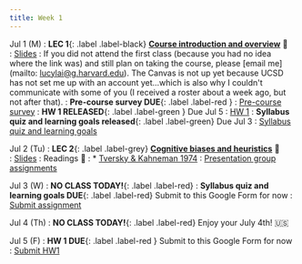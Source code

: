 ```yaml
---
title: Week 1 
---
```


Jul 1 (M)
: **LEC 1**{: .label .label-black} **[Course introduction and overview](https://harvard.zoom.us/rec/share/4Nf-WrT2LBceFhi5KWyQPyjbLuRNRqt_NaYfUuUXKS2dSQs5my3w-kQoxAG9P1Gz.mvNh1VX3AFr2ft5z)** 🎥  
    : [Slides](https://drive.google.com/file/d/1o6YJ3QmdVnQ8MXa0V3S5_0yrAT1s8lUr/view?usp=sharing)
: If you did not attend the first class (because you had no idea where the link was) and still plan on taking the course, please [email me](mailto: lucylai@g.harvard.edu). The Canvas is not up yet because UCSD has not set me up with an account yet...which is also why I couldn't communicate with some of you (I received a roster about a week ago, but not after that).
:  **Pre-course survey DUE**{: .label .label-red } 
    : [Pre-course survey](https://forms.gle/zCcZeH4jAdXhBWb38)
:  **HW 1 RELEASED**{: .label .label-green } Due Jul 5
    : [HW 1](https://docs.google.com/document/d/14Zphs5nMfnk0j_n5lOw6T_NuQjQyB0e-6yGrA9dmwyc/edit?usp=sharing)
:  **Syllabus quiz and learning goals released**{: .label .label-green} Due Jul 3
    : [Syllabus quiz and learning goals](https://docs.google.com/document/d/15WEM-eTtZ5dsCqkJRhrh2NorHSKVZ_tEBvN2wYeEnEY/edit?usp=sharing)

Jul 2 (Tu)
: **LEC 2**{: .label .label-grey} **[Cognitive biases and heuristics](./)** 🎥  
    : [Slides](https://drive.google.com/file/d/1o6s_iRvNx0IPdtOgthINQBIXGxnJI8Ry/view?usp=sharing)
: Readings 📖
: * [Tversky & Kahneman 1974](https://www2.psych.ubc.ca/~schaller/Psyc590Readings/TverskyKahneman1974.pdf)
: [Presentation group assignments](https://docs.google.com/document/d/1g3Zp-5wMBO15vbms3VvioJEA2zjRV3nAaSrRCfV_omQ/edit?usp=sharing)

Jul 3 (W)
: **NO CLASS TODAY!**{: .label .label-red}
:  **Syllabus quiz and learning goals DUE**{: .label .label-red} Submit to this Google Form for now
    : [Submit assignment](https://forms.gle/Ri5yr5dEqGdQeVu99)

Jul 4 (Th)
: **NO CLASS TODAY!**{: .label .label-red} Enjoy your July 4th! 🇺🇸

Jul 5 (F)
:  **HW 1 DUE**{: .label .label-red } Submit to this Google Form for now
    : [Submit HW1](https://forms.gle/iEdxjxdsRtskkbJF7)
